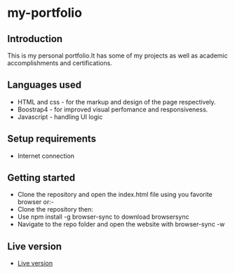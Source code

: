 # my-portfolio
## Introduction
This is my personal portfolio.It has some of my projects as well as academic accomplishments and certifications.
## Languages used
- HTML and css - for the markup and design of the page respectively.
- Boostrap4 - for improved visual perfomance and responsiveness.
- Javascript - handling UI logic
## Setup requirements
- Internet connection
## Getting started
- Clone the repository and open the index.html file using you favorite browser or:-
- Clone the repository then:
- Use npm install -g browser-sync to download browsersync
- Navigate to the repo folder and open the website with  browser-sync -w
## Live version
- [Live version](/)
